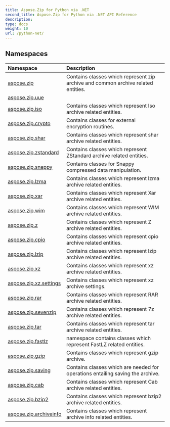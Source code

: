 ```yaml
---
title: Aspose.Zip for Python via .NET
second_title: Aspose.Zip for Python via .NET API Reference
description: 
type: docs
weight: 10
url: /python-net/
---
```


## Namespaces
| Namespace | Description |
| :- | :- |
|[aspose.zip](/zip/python-net/aspose.zip/)|Contains classes which represent zip archive and common archive related entities.|
|[aspose.zip.uue](/zip/python-net/aspose.zip.uue/)||
|[aspose.zip.iso](/zip/python-net/aspose.zip.iso/)|Contains classes which represent Iso archive related entities.|
|[aspose.zip.crypto](/zip/python-net/aspose.zip.crypto/)|Contains classes for external encryption routines.|
|[aspose.zip.shar](/zip/python-net/aspose.zip.shar/)|Contains classes which represent shar archive related entities.|
|[aspose.zip.zstandard](/zip/python-net/aspose.zip.zstandard/)|Contains classes which represent ZStandard archive related entities.|
|[aspose.zip.snappy](/zip/python-net/aspose.zip.snappy/)|Contains classes for Snappy compressed data manipulation.|
|[aspose.zip.lzma](/zip/python-net/aspose.zip.lzma/)|Contains classes which represent lzma archive related entities.|
|[aspose.zip.xar](/zip/python-net/aspose.zip.xar/)|Contains classes which represent Xar archive related entities.|
|[aspose.zip.wim](/zip/python-net/aspose.zip.wim/)|Contains classes which represent WIM archive related entities.|
|[aspose.zip.z](/zip/python-net/aspose.zip.z/)|Contains classes which represent Z archive related entities.|
|[aspose.zip.cpio](/zip/python-net/aspose.zip.cpio/)|Contains classes which represent cpio archive related entities.|
|[aspose.zip.lzip](/zip/python-net/aspose.zip.lzip/)|Contains classes which represent lzip archive related entities.|
|[aspose.zip.xz](/zip/python-net/aspose.zip.xz/)|Contains classes which represent xz archive related entities.|
|[aspose.zip.xz.settings](/zip/python-net/aspose.zip.xz.settings/)|Contains classes which represent xz archive settings.|
|[aspose.zip.rar](/zip/python-net/aspose.zip.rar/)|Contains classes which represent RAR archive related entities.|
|[aspose.zip.sevenzip](/zip/python-net/aspose.zip.sevenzip/)|Contains classes which represent 7z archive related entities.|
|[aspose.zip.tar](/zip/python-net/aspose.zip.tar/)|Contains classes which represent tar archive related entities.|
|[aspose.zip.fastlz](/zip/python-net/aspose.zip.fastlz/)|namespace contains classes which represent FastLZ related entities.|
|[aspose.zip.gzip](/zip/python-net/aspose.zip.gzip/)|Contains classes which represent gzip archive.|
|[aspose.zip.saving](/zip/python-net/aspose.zip.saving/)|Contains classes which are needed for operations entailing saving the archive.|
|[aspose.zip.cab](/zip/python-net/aspose.zip.cab/)|Contains classes which represent Cab archive related entities.|
|[aspose.zip.bzip2](/zip/python-net/aspose.zip.bzip2/)|Contains classes which represent bzip2 archive related entities.|
|[aspose.zip.archiveinfo](/zip/python-net/aspose.zip.archiveinfo/)|Contains classes which represent archive info related entities.|
